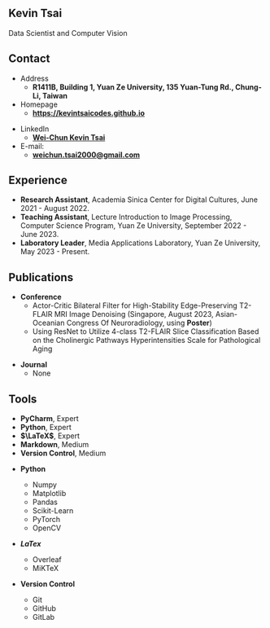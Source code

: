 ## Kevin Tsai

Data Scientist and Computer Vision

<!-- .slide -->

## Contact

<!-- .slide vertical=true -->

- Address
  - **R1411B, Building 1, Yuan Ze University, 135 Yuan-Tung Rd., Chung-Li, Taiwan**
- Homepage
  - **<https://kevintsaicodes.github.io>**

<!-- .slide vertical=true -->

- LinkedIn
  - **[Wei-Chun Kevin Tsai](https://www.linkedin.com/in/wei-chun-tsai-b64aaa1a7)**
- E-mail:
  - **[weichun.tsai2000@gmail.com](mailto:weichun.tsai2000@gmail.com)**

<!-- .slide -->

## Experience

- **Research Assistant**, Academia Sinica Center for Digital Cultures, June 2021 - August 2022.
- **Teaching Assistant**, Lecture Introduction to Image Processing, Computer Science Program, Yuan Ze University, September 2022 - June 2023.
- **Laboratory Leader**, Media Applications Laboratory, Yuan Ze University, May 2023 - Present.


<!-- .slide -->

## Publications

<!-- .slide vertical=true -->

- **Conference**
  - Actor-Critic Bilateral Filter for High-Stability Edge-Preserving T2-FLAIR MRI Image Denoising (Singapore, August 2023, Asian-Oceanian Congress Of Neuroradiology, using **Poster**)
  - Using ResNet to Utilize 4-class T2-FLAIR Slice Classification Based on the Cholinergic Pathways Hyperintensities Scale for Pathological Aging

<!-- .slide vertical=true -->

- **Journal**
  - None


<!-- .slide -->

## Tools

<!-- .slide vertical=true -->
- **PyCharm**, Expert
- **Python**, Expert
- **$\LaTeX$**, Expert
- **Markdown**, Medium
- **Version Control**, Medium

<!-- .slide vertical=true -->
- **Python**
  - Numpy
  - Matplotlib
  - Pandas
  - Scikit-Learn
  - PyTorch
  - OpenCV
  
- **$LaTex$**
  - Overleaf
  - MiKTeX

- **Version Control**
  - Git
  - GitHub
  - GitLab

